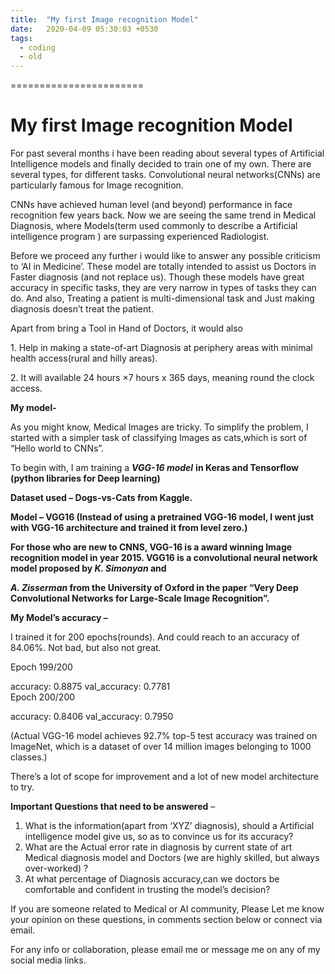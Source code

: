 ```yaml
---
title:  "My first Image recognition Model"
date:   2020-04-09 05:30:03 +0530
tags:
  - coding
  - old
---
```

=======================


# My first Image recognition Model

For past several months i have been reading about several types of Artificial Intelligence models and finally decided to train one of my own. There are several types, for different tasks. Convolutional neural networks(CNNs) are particularly famous for Image recognition.

CNNs have achieved human level (and beyond) performance in face recognition few years back. Now we are seeing the same trend in Medical Diagnosis, where Models(term used commonly to describe a Artificial intelligence program ) are surpassing experienced Radiologist.

Before we proceed any further i would like to answer any possible criticism to ‘AI in Medicine’. These model are totally intended to assist us Doctors in Faster diagnosis (and not replace us). Though these models have great accuracy in specific tasks, they are very narrow in types of tasks they can do. And also, Treating a patient is multi-dimensional task and Just making diagnosis doesn’t treat the patient.

Apart from bring a Tool in Hand of Doctors, it would also

1\. Help in making a state-of-art Diagnosis at periphery areas with minimal health access(rural and hilly areas).

2\. It will available 24 hours ×7 hours x 365 days, meaning round the clock access.

**My model-**

As you might know, Medical Images are tricky. To simplify the problem, I started with a simpler task of classifying Images as cats,which is sort of “Hello world to CNNs”.

To begin with, I am training a _**VGG-16 model**_ **in Keras and Tensorflow (python libraries for Deep learning)**

**Dataset used – Dogs-vs-Cats from Kaggle.**

**Model – VGG16 (Instead of using a pretrained VGG-16 model, I went just with VGG-16 architecture and trained it from level zero.)**

**For those who are new to CNNS, VGG-16 is a award winning Image recognition model in year 2015. VGG16 is a convolutional neural network model proposed by _K. Simonyan_ and**

**_A. Zisserman_ from the University of Oxford in the paper “Very Deep Convolutional Networks for Large-Scale Image Recognition”.**

**My Model’s accuracy –**

I trained it for 200 epochs(rounds). And could reach to an accuracy of 84.06%. Not bad, but also not great.

Epoch 199/200

accuracy: 0.8875 val\_accuracy: 0.7781  
Epoch 200/200

accuracy: 0.8406 val\_accuracy: 0.7950

(Actual VGG-16 model achieves 92.7% top-5 test accuracy was trained on ImageNet, which is a dataset of over 14 million images belonging to 1000 classes.)

There’s a lot of scope for improvement and a lot of new model architecture to try.

****Important Questions that need to be answered**** –

1.  What is the information(apart from ‘XYZ’ diagnosis), should a Artificial intelligence model give us, so as to convince us for its accuracy?
2.  What are the Actual error rate in diagnosis by current state of art Medical diagnosis model and Doctors (we are highly skilled, but always over-worked) ?
3.  At what percentage of Diagnosis accuracy,can we doctors be comfortable and confident in trusting the model’s decision?

If you are someone related to Medical or AI community, Please Let me know your opinion on these questions, in comments section below or connect via email.

For any info or collaboration, please email me or message me on any of my social media links.